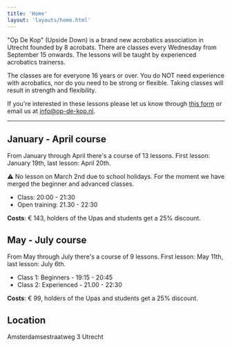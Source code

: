 ```yaml
---
title: 'Home'
layout: 'layouts/home.html'
---
```


"Op De Kop" (Upside Down) is a brand new acrobatics association in Utrecht
founded by 8 acrobats. There are classes every Wednesday from September 15
onwards. The lessons will be taught by experienced acrobatics trainerss.

The classes are for everyone 16 years or over. You do NOT need experience with
acrobatics, nor do you need to be strong or flexible. Taking classes will result
in strength and flexibility.

If you're interested in these lessons please let us know through [this
form](https://forms.gle/HsDYcVhqBWPLksJRA) or email us at info@op-de-kop.nl.

---

## January - April course

From January through April there's a course of 13 lessons. First lesson: January
19th, last lesson: April 20th. 

⚠️ No lesson on March 2nd due to school holidays.
For the moment we have merged the beginner and advanced classes.
- Class: 20:00 - 21:30
- Open training: 21.30 - 22:30

**Costs**: € 143, holders of the Upas and students get a 25% discount.

## May - July course

From May through July there's a course of 9 lessons. First lesson: May 11th,
last lesson: July 6th.

- Class 1: Beginners - 19:15 - 20:45
- Class 2: Experienced - 21.00 - 22:30

**Costs**: € 99, holders of the Upas and students get a 25% discount.

## Location

Amsterdamsestraatweg 3 Utrecht
